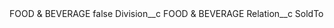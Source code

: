 <?xml version="1.0" encoding="UTF-8"?>
<CustomMetadata xmlns="http://soap.sforce.com/2006/04/metadata" xmlns:xsi="http://www.w3.org/2001/XMLSchema-instance" xmlns:xsd="http://www.w3.org/2001/XMLSchema">
    <label>FOOD &amp; BEVERAGE</label>
    <protected>false</protected>
    <values>
        <field>Division__c</field>
        <value xsi:type="xsd:string">FOOD &amp; BEVERAGE</value>
    </values>
    <values>
        <field>Relation__c</field>
        <value xsi:type="xsd:string">SoldTo</value>
    </values>
</CustomMetadata>
